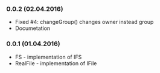 ### 0.0.2 (02.04.2016)

* Fixed #4: changeGroup() changes owner instead group
* Documetation

### 0.0.1 (01.04.2016)

* FS - implementation of IFS
* RealFile - implementation of IFile
